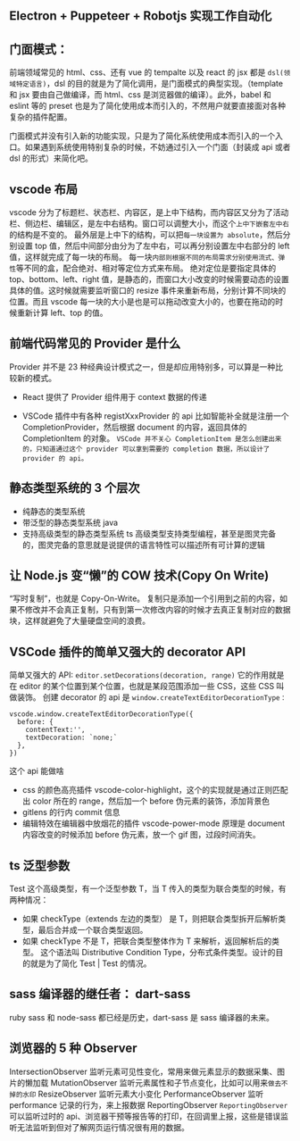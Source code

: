 ## Electron + Puppeteer + Robotjs 实现工作自动化

## 门面模式：

前端领域常见的 html、css、还有 vue 的 tempalte 以及 react 的 jsx 都是 `dsl(领域特定语言)`，dsl 的目的就是为了简化调用，是门面模式的典型实现。（template 和 jsx 要由自己做编译，而 html、css 是浏览器做的编译）。此外，babel 和 eslint 等的 preset 也是为了简化使用成本而引入的，不然用户就要直接面对各种复杂的插件配置。

门面模式并没有引入新的功能实现，只是为了简化系统使用成本而引入的一个入口。如果遇到系统使用特别复杂的时候，不妨通过引入一个门面（封装成 api 或者 dsl 的形式）来简化吧。

## vscode 布局

vscode 分为了标题栏、状态栏、内容区，是上中下结构，而内容区又分为了活动栏、侧边栏、编辑区，是左中右结构。窗口可以调整大小，而这个`上中下嵌套左中右`的结构是不变的。
最外层是上中下的结构，可以把`每一块设置为 absolute`，然后分别设置 top 值，然后中间部分由分为了左中右，可以再分别设置左中右部分的 left 值，这样就完成了每一块的布局。
每一块`内部则根据不同的布局需求分别使用流式、弹性`等不同的盒，配合绝对、相对等定位方式来布局。
绝对定位是要指定具体的 top、bottom、left、right 值，是静态的，而窗口大小改变的时候需要动态的设置具体的值。这时候就需要监听窗口的 resize 事件来重新布局，分别计算不同块的位置。而且 vscode 每一块的大小是也是可以拖动改变大小的，也要在拖动的时候重新计算 left、top 的值。

## 前端代码常见的 Provider 是什么

Provider 并不是 23 种经典设计模式之一，但是却应用特别多，可以算是一种比较新的模式。

- React 提供了 Provider 组件用于 context 数据的传递

- VSCode 插件中有各种 registXxxProvider 的 api
  比如智能补全就是注册一个 CompletionProvider，然后根据 document 的内容，返回具体的 CompletionItem 的对象。
  `VSCode 并不关心 CompletionItem 是怎么创建出来的，只知道通过这个 provider 可以拿到需要的 completion 数据，所以设计了 provider 的 api。`

## 静态类型系统的 3 个层次

- 纯静态的类型系统
- 带泛型的静态类型系统 java
- 支持高级类型的静态类型系统 ts
  高级类型支持类型编程，甚至是图灵完备的，图灵完备的意思就是说提供的语言特性可以描述所有可计算的逻辑

## 让 Node.js 变“懒”的 COW 技术(Copy On Write)

“写时复制”，也就是 Copy-On-Write。
复制只是添加一个引用到之前的内容，如果不修改并不会真正复制，只有到第一次修改内容的时候才去真正复制对应的数据块，这样就避免了大量硬盘空间的浪费。

## VSCode 插件的简单又强大的 decorator API

简单又强大的 API:
`editor.setDecorations(decoration, range)`
它的作用就是在 editor 的某个位置到某个位置，也就是某段范围添加一些 CSS，这些 CSS 叫做装饰。
创建 decorator 的 api 是
`window.createTextEditorDecorationType：`

```JS
vscode.window.createTextEditorDecorationType({
  before: {
    contentText:'',
    textDecoration: `none;`
  },
})
```

这个 api 能做啥

- css 的颜色高亮插件 vscode-color-highlight，这个的实现就是通过正则匹配出 color 所在的 range，然后加一个 before 伪元素的装饰，添加背景色
- gitlens 的行内 commit 信息
- 编辑特效在编辑器中放烟花的插件 vscode-power-mode
  原理是 document 内容改变的时候添加 before 伪元素，放一个 gif 图，过段时间消失。

## ts 泛型参数

Test<T> 这个高级类型，有一个泛型参数 T，当 T 传入的类型为联合类型的时候，有两种情况：

- 如果 checkType（extends 左边的类型） 是 T，则把联合类型拆开后解析类型，最后合并成一个联合类型返回。
- 如果 checkType 不是 T，把联合类型整体作为 T 来解析，返回解析后的类型。
  这个语法叫 Distributive Condition Type，分布式条件类型。设计的目的就是为了简化 Test<number> | Test<boolean> 的情况。

## sass 编译器的继任者： dart-sass

ruby sass 和 node-sass 都已经是历史，dart-sass 是 sass 编译器的未来。

## 浏览器的 5 种 Observer

IntersectionObserver 监听元素可见性变化，常用来做元素显示的数据采集、图片的懒加载
MutationObserver 监听元素属性和子节点变化，比如可以用来`做去不掉的水印`
ResizeObserver 监听元素大小变化
PerformanceObserver 监听 performance 记录的行为，来上报数据
ReportingObserver `ReportingObserver` 可以监听过时的 api、浏览器干预等报告等的打印，在回调里上报，这些是错误监听无法监听到但对了解网页运行情况很有用的数据。
